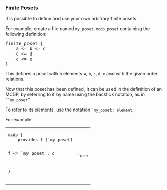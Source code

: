 <style>
    code strong { font-weight: bold; color: blue; }
</style>

### Finite Posets

It is possible to define and use your own arbitrary finite posets.

For example, create a file named ``my_poset.mcdp_poset``
containing the following definition:

<pre class='mcdp_poset' id='my_poset' label='my_poset.mcdp_poset' style=''>
finite_poset {
	a <= b <= c
	c <= d
	c <= e	
}
</pre>

This defines a poset with 5 elements ``a``, ``b``, ``c``, ``d``, ``e``
and with the given order relations.

Now that this poset has been defined, it can be used in the 
definition of an MCDP, by referring to it by name using
the backtick notation, as in  &ldquo;<code class='mcdp_poset'>`my_poset</code>&rdquo;.

To refer to its elements, use the notation <code class='mcdp_value'>`my_poset: element</code>.

For example:

<table><tr><td>
	<pre class='mcdp' id='one'>
mcdp {
	provides f [`my_poset]

	f <= `my_poset : c
}
	</pre>
</td><td>
	<pre class='ndp_graph_enclosed'>`one</pre>
</td></tr></table>

